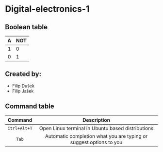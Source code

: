 # Digital-electronics-1
## Boolean table

|**A**|**NOT**|
|:-:|:--|
|1|0|
|0|1|

## Created by:
* Filip Dušek
* Filip Jašek

## Command table
|**Command**|**Description**|
|:-:|:-:|
|`Ctrl+Alt+T`|Open Linux terminal in Ubuntu based distributions|
|`Tab`|Automatic completion what you are typing or suggest options to you|
